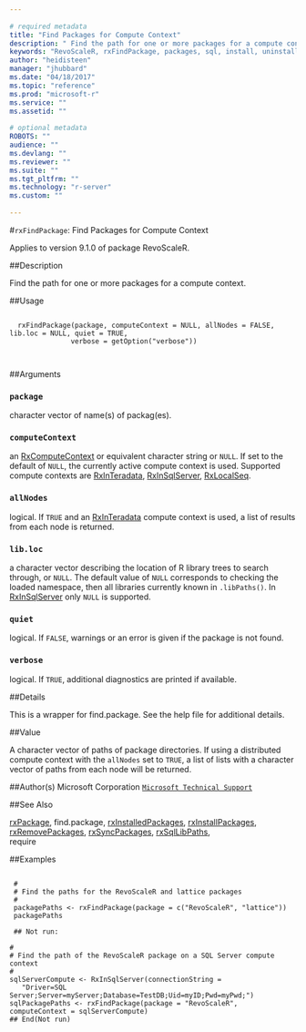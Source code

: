 ```yaml
--- 
 
# required metadata 
title: "Find Packages for Compute Context" 
description: " Find the path for one or more packages for a compute context. " 
keywords: "RevoScaleR, rxFindPackage, packages, sql, install, uninstall, remove, use" 
author: "heidisteen" 
manager: "jhubbard" 
ms.date: "04/18/2017" 
ms.topic: "reference" 
ms.prod: "microsoft-r" 
ms.service: "" 
ms.assetid: "" 
 
# optional metadata 
ROBOTS: "" 
audience: "" 
ms.devlang: "" 
ms.reviewer: "" 
ms.suite: "" 
ms.tgt_pltfrm: "" 
ms.technology: "r-server" 
ms.custom: "" 
 
--- 
```

 
 
 #`rxFindPackage`: Find Packages for Compute Context

 Applies to version 9.1.0 of package RevoScaleR.
 
 ##Description
 
Find the path for one or more packages for a compute context.
 
 
 ##Usage

```   
  
  rxFindPackage(package, computeContext = NULL, allNodes = FALSE, lib.loc = NULL, quiet = TRUE,
               verbose = getOption("verbose"))
               
 
```
 
 ##Arguments

   
  
    
 ### `package`
 character vector of name(s) of packag(es). 
  
  
    
 ### `computeContext`
 an [RxComputeContext](rxcomputecontext.md) or equivalent character string or `NULL`.   If set to the default of `NULL`, the currently active compute context is used. Supported compute contexts are [RxInTeradata](../../scaler/packagehelp/rxinteradata.md), [RxInSqlServer](../../scaler/packagehelp/rxinsqlserver.md), [RxLocalSeq](../../scaler/packagehelp/rxlocalseq.md). 
  
  
    
 ### `allNodes`
 logical. If `TRUE` and an [RxInTeradata](../../scaler/packagehelp/rxinteradata.md) compute context is used, a list of results from each node is returned. 
   
   
    
 ### `lib.loc`
 a character vector describing the location of R library trees to search through, or `NULL`.  The default value of `NULL` corresponds to checking the loaded namespace, then all libraries currently known in  `.libPaths()`. In [RxInSqlServer](../../scaler/packagehelp/rxinsqlserver.md) only `NULL` is supported. 
  
   
    
 ### `quiet`
 logical. If `FALSE`, warnings or an error is given if the package is not found. 
  
   
    
 ### `verbose`
 logical. If `TRUE`, additional diagnostics are printed if available. 
  
 
 
 ##Details
 
This is a wrapper for find.package. See the help file for additional details.
 
 
 
 ##Value
 
A character vector of paths of package directories. 
If using a distributed compute context with the `allNodes` set to `TRUE`,
a list of lists with a character vector of paths from each node will be returned.   
 
 
 
 ##Author(s)
 Microsoft Corporation [`Microsoft Technical Support`](https://go.microsoft.com/fwlink/?LinkID=698556&clcid=0x409)
 
 
 ##See Also
 
[rxPackage](../../scaler/packagehelp/rxpackage.md),
find.package,
[rxInstalledPackages](../../scaler/packagehelp/rxinstalledpackages.md),
[rxInstallPackages](../../scaler/packagehelp/rxinstallpackages.md),   
[rxRemovePackages](../../scaler/packagehelp/rxremovepackages.md),
[rxSyncPackages](../../scaler/packagehelp/rxsyncpackages.md),
[rxSqlLibPaths](../../scaler/packagehelp/rxsqllibpaths.md),   
require
   
 ##Examples

 ```
   
  #
  # Find the paths for the RevoScaleR and lattice packages
  #
  packagePaths <- rxFindPackage(package = c("RevoScaleR", "lattice"))
  packagePaths
  
  ## Not run:
 
#
# Find the path of the RevoScaleR package on a SQL Server compute context
#
sqlServerCompute <- RxInSqlServer(connectionString = 
    "Driver=SQL Server;Server=myServer;Database=TestDB;Uid=myID;Pwd=myPwd;")
sqlPackagePaths <- rxFindPackage(package = "RevoScaleR", computeContext = sqlServerCompute)
 ## End(Not run) 
  
 
```
     
 
 
 
 
 
 
 
